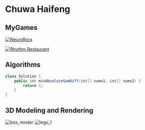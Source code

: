 # Chuwa Haifeng

## MyGames
[![NeuroRora](https://i.ytimg.com/an_webp/7WC88JQTtl4/mqdefault_6s.webp?du=3000&sqp=CJa87bYG&rs=AOn4CLBECq9xJm1RZpRassc98CjBWvv_hw)](https://www.youtube.com/embed/7WC88JQTtl4?si=JMXR7OmfdJhiQj0W)

[![Rhythm Restaurant](https://i.ytimg.com/an_webp/tWBnu-_8Bqw/mqdefault_6s.webp?du=3000&sqp=CIjD7bYG&rs=AOn4CLAkmXx0Hi4gdBJQq9IAbbtJFYn-LA)](https://www.youtube.com/embed/7WC88JQTtl4?si=JMXR7OmfdJhiQj0W)
## Algorithms

```java
class Solution {
    public int minAbsoluteSumDiff(int[] nums1, int[] nums2) {
        return 1;
    }
}
```

## 3D Modeling and Rendering
<img src="https://cloud-storage.pages.dev/img/3d/box_render.jpg" title="box_render" />

<img src="https://cloud-storage.pages.dev/img/3d/lego_1.jpg" title="lego_1" />
